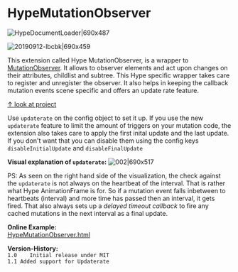 # HypeMutationObserver
![HypeDocumentLoader|690x487](https://playground.maxziebell.de/Hype/MutationObserver/HypeMutationObserver.png) 

![20190912-lbcbk|690x459](https://forums.tumult.com/uploads/db2156/original/3X/2/e/2e979e681be7fa9a8f5c21ab4ce0c108aaa727c7.png) 

This extension called Hype MutationObserver, is a wrapper to [MutationObserver](https://developer.mozilla.org/de/docs/Web/API/MutationObserver). It allows to observer elements and act upon changes on their attributes, childlist and subtree.  This Hype specific wrapper takes care to register and unregister the observer. It also helps in keeping the callback mutation events scene specific and offers an update rate feature.

[↑ look at project](https://forums.tumult.com/t/hype-mutationobserver/16734?u=maxzieb)

Use  `updaterate`  on the config object to set it up.
If you use the new `updaterate` feature to limit the amount of triggers on your mutation code, the extension also takes care to apply the first inital update and the last update. If you don't want that you can disable them using the config keys `disableInitialUpdate` and `disableFinalUpdate`

**Visual explanation of `updaterate`:**
![002|690x517](https://forums.tumult.com/uploads/db2156/original/3X/1/1/114a429fa71d89020931fae11e736bd2192c01c7.jpeg) 

PS: As seen on the right hand side of the visualization, the check against the `updaterate` is not always on the heartbeat of the interval. That is rather what Hype AnimationFrame is for. So if a mutation event falls inbetween to heartbeats (interval) and more time has passed then an interval, it gets fired. That also always sets up a *delayed timeout callback* to fire any cached mutations in the next interval as a final update.

**Online Example:**  
[HypeMutationObserver.html](https://playground.maxziebell.de/Hype/MutationObserver/HypeMutationObserver.html)

**Version-History:**  
`1.0	Initial release under MIT`  
`1.1 Added support for Updaterate`
